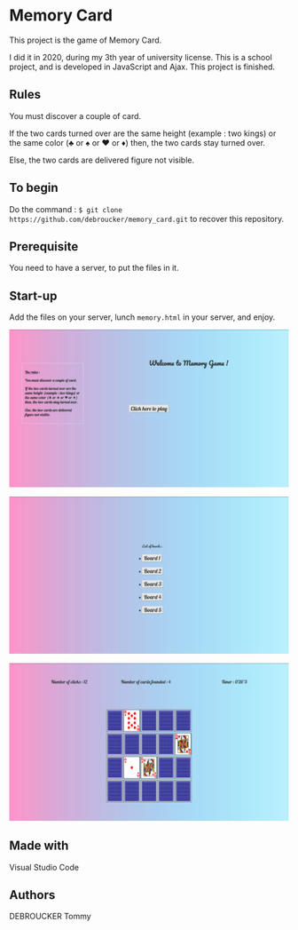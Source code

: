 # Memory Card

This project is the game of Memory Card. 

I did it in 2020, during my 3th year of university license. This is a school project, and is developed in JavaScript and Ajax. This project is finished.

## Rules
You must discover a couple of card.

If the two cards turned over are the same height (example : two kings) or the same color (♣ or ♠ or ♥ or ♦) then, the two cards stay turned over.

Else, the two cards are delivered figure not visible. 

## To begin
Do the command :  `$ git clone https://github.com/debroucker/memory_card.git` to recover this repository.

## Prerequisite
You need to have a server, to put the files in it.

## Start-up
Add the files on your server, lunch `memory.html` in your server, and enjoy.

![home](img/home.png)

![choose board](img/choose_board.png)

![the game](img/game.png)

## Made with
Visual Studio Code

## Authors
DEBROUCKER Tommy
